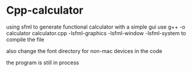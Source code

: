 # Cpp-calculator
using sfml to generate functional calculator with a simple gui
use g++ -o calculator calculator.cpp -lsfml-graphics -lsfml-window -lsfml-system to compile the file

also change the font directory for non-mac devices in the code

the program is still in process

